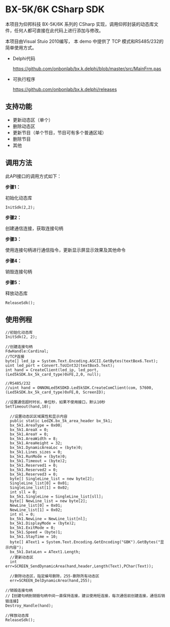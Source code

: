 # BX-5K/6K CSharp SDK
本项目为仰邦科技 BX-5K/6K 系列的 CSharp 实现，调用仰邦封装的动态库文件，任何人都可直接在此代码上进行添加与修改。

本项目由Visual Stuio 2010编写， 本 demo 中提供了 TCP 模式和RS485/232的简单使用方式。

* Delphi代码

  https://github.com/onbonlab/bx.k.delphi/blob/master/src/MainFrm.pas

* 可执行程序

  https://github.com/onbonlab/bx.k.delphi/releases



## 支持功能

* 更新动态区（单个）
* 删除动态区
* 更新节目（单个节目，节目可有多个普通区域）
* 删除节目
* 其他

## 调用方法

此API接口的调用方式如下：

**步骤1：**

初始化动态库

```
InitSdk(2,2);
```

**步骤2：**

创建通信连接，获取连接句柄

**步骤3：**

使用连接句柄进行通信指令，更新显示屏显示效果及其他命令

**步骤4：**

销毁连接句柄

**步骤5：**

释放动态库

```
ReleaseSdk();
```

## 使用例程

```
//初始化动态库
InitSdk(2, 2);

//创建连接句柄
FdwHandle:Cardinal;
//TCP连接
byte[] led_ip = System.Text.Encoding.ASCII.GetBytes(textBox6.Text);
uint led_port = Convert.ToUInt32(textBox5.Text);
int hand = CreateClient(led_ip, led_port, (Led5kSDK.bx_5k_card_type)0xFE,2,0, null);

//RS485/232
//uint hand = ONNONLed5KSDKD.Led5kSDK.CreateComClient(com, 57600,(Led5kSDK.bx_5k_card_type)0xFE,0, ScreenID);

//设置通信超时时长，单位秒，如果不使用接口，默认10秒
SetTimeout(hand,10);

  //设置动态区区域属性和显示内容
  public static LedZK.bx_5k_area_header bx_5k1;
  bx_5k1.AreaType = 0x00;
  bx_5k1.AreaX = 0;
  bx_5k1.AreaY = 0;
  bx_5k1.AreaWidth = 8;
  bx_5k1.AreaHeight = 32;
  bx_5k1.DynamicAreaLoc = (byte)0;
  bx_5k1.Lines_sizes = 0;
  bx_5k1.RunMode = (byte)0;
  bx_5k1.Timeout = (byte)2;
  bx_5k1.Reserved1 = 0;
  bx_5k1.Reserved2 = 0;
  bx_5k1.Reserved3 = 0;
  byte[] SingleLine_list = new byte[2];
  SingleLine_list[0] = 0x01;
  SingleLine_list[1] = 0x02;
  int sll = 0;
  bx_5k1.SingleLine = SingleLine_list[sll];
  byte[] NewLine_list = new byte[2];
  NewLine_list[0] = 0x01;
  NewLine_list[1] = 0x02;
  int nl = 0;
  bx_5k1.NewLine = NewLine_list[nl];
  bx_5k1.DisplayMode = (byte)2;
  bx_5k1.ExitMode = 0;
  bx_5k1.Speed = (byte)1;
  bx_5k1.StayTime = 10;
  byte[] AText1 = System.Text.Encoding.GetEncoding("GBK").GetBytes("显示内容");
  bx_5k1.DataLen = AText1.Length;
  //更新动态区
  int err=SCREEN_SendDynamicArea(hand,header,Length(Text),PChar(Text));
  
  //删除动态区，指定编号删除，255-删除所有动态区
  err=SCREEN_DelDynamicArea(hand,255);

//销毁连接句柄
//【创建句柄到销毁句柄中间一直保持连接，建议使用短连接，每次通信前创建连接，通信后销毁连接】
Destroy_Handle(hand);

//释放动态库
ReleaseSdk();
```

